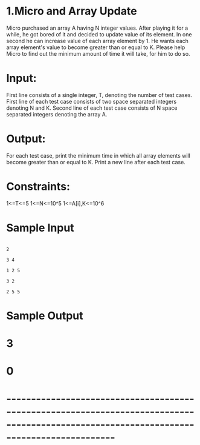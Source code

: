 # 1.Micro and Array Update 
Micro purchased an array A having N integer values. After playing it for a while, he got bored of it and decided to update value of its element. In one second he can increase value of each array element by 1. He wants each array element's value to become greater than or equal to K. Please help Micro to find out the minimum amount of time it will take, for him to do so. 

# Input: 
First line consists of a single integer, T, denoting the number of test cases. First line of each test case consists of two space separated integers denoting N and K. Second line of each test case consists of N space separated integers denoting the array A. 

# Output: 
For each test case, print the minimum time in which all array elements will become greater than or equal to K. Print a new line after each test case.

# Constraints:
1<=T<=5
1<=N<=10^5
1<=A[i],K<=10^6

# Sample Input
                                                                                                                                         2
                                                                                                                                       3 4
                                                                                                                                     1 2 5
                                                                                                                                       3 2
                                                                                                                                     2 5 5
# Sample Output
# 3
# 0
# ----------------------------------------------------------------------------------------------------------------------------------------
